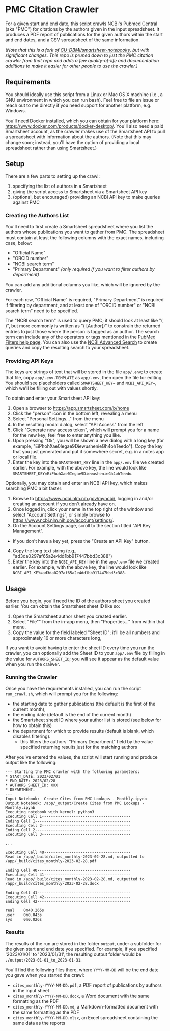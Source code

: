# PMC Citation Crawler

For a given start and end date, this script crawls NCBI's Pubmed Central (aka
"PMC") for citations by the authors given in the input spreadsheet. It produces
a PDF report of publications for the given authors within the start and end
dates, and a CSV spreadsheet of the same information.

*(Note that this is a fork of
[CU-DBMI/smartsheet-notebooks](https://github.com/CU-DBMI/smartsheet-notebooks),
but with significant changes. This repo is pruned down to just the PMC citation
crawler from that repo and adds a few quality-of-life and documentation
additions to make it easier for other people to use the crawler.)*

## Requirements

You should ideally use this script from a Linux or Mac OS X machine (i.e., a GNU
environment in which you can run bash). Feel free to file an issue or reach out
to me directly if you need support for another platform, e.g. Windows.

You'll need Docker installed, which you can obtain for your platform here:
https://www.docker.com/products/docker-desktop/. You'll also need a paid
Smartsheet account, as the crawler makes use of the Smartsheet API to pull a
spreadsheet with information about the authors. (Note that this may change soon;
instead, you'll have the option of providing a local spreadsheet rather than
using Smartsheet.)

## Setup

There are a few parts to setting up the crawl:
1. specifying the list of authors in a Smartsheet
2. giving the script access to Smartsheet via a Smartsheet API key
3. (optional, but encouraged) providing an NCBI API key to make queries against
   PMC

### Creating the Authors List

You'll need to first create a Smartsheet spreadsheet where you list the authors
whose publications you want to gather from PMC. The spreadsheet must contain at
least the following columns with the exact names, including case, below:

- "Official Name"
- "ORCID number"
- "NCBI search term"
- "Primary Department" *(only required if you want to filter authors by
  department)*

You can add any additional columns you like, which will be ignored by the
crawler.

For each row, "Official Name" is required, "Primary Department" is required if
filtering by department, and at least one of "ORCID number" or "NCBI search
term" need to be specified.

The "NCBI search term" is used to query PMC; it should look at least like
"(<Surname> <Given Name>)", but more commonly is written as "(<Surname> <Given
Name> [Author])" to constrain the returned entries to just those where the
person is tagged as an author. The search term can include any of the operators
or tags mentioned in the [PubMed Filters help
page](https://pubmed.ncbi.nlm.nih.gov/help/#help-filters). You can also use the
[NCBI Advanced Search](https://pubmed.ncbi.nlm.nih.gov/advanced/) to create
queries and copy the resulting search to your spreadsheet.

### Providing API Keys

The keys are strings of text that will be stored in the file `app/.env`; to
create that file, copy `app/.env.TEMPLATE` as `app/.env`, then open the file for
editing. You should see placeholders called `SMARTSHEET_KEY=` and
`NCBI_API_KEY=`, which we'll be filling out with values shortly.

To obtain and enter your Smartsheet API key:
1. Open a browser to https://app.smartsheet.com/b/home
2. Click the "person" icon in the bottom left, revealing a menu
3. Select "Personal Settings..." from the menu
4. In the resulting modal dialog, select "API Access" from the left
5. Click "Generate new access token", which will prompt you for a name for the
   new key; feel free to enter anything you like.
6. Upon pressing "Ok", you will be shown a new dialog with a long key (for
example, "EiPhohXae0Iegae9DiewushenieGh4ohTeedo"). Copy the key that you just
generated and put it somewhere secret, e.g. in a notes app or local file.
7. Enter the key into the `SMARTSHEET_KEY` line in the `app/.env` file we
created earlier. For example, with the above key, the line would look like
`SMARTSHEET_KEY=EiPhohXae0Iegae9DiewushenieGh4ohTeedo`.

Optionally, you may obtain and enter an NCBI API key, which makes searching PMC
a bit faster:
1. Browse to https://www.ncbi.nlm.nih.gov/myncbi/, logging in and/or creating an
account if you don't already have on.
2. Once logged in, click your name in the top right of the window and select
"Account Settings", or simply browse to
https://www.ncbi.nlm.nih.gov/account/settings/.
3. On the Account Settings page, scroll to the section titled "API Key
   Management".
  - If you don't have a key yet, press the "Create an API Key" button.
4. Copy the long text string (e.g., "ad3da0297af65a2e4dd1bb917447bbd3c388")
5. Enter the key into the `NCBI_API_KEY` line in the `app/.env` file we created
earlier. For example, with the above key, the line would look like
`NCBI_API_KEY=ad3da0297af65a2e4dd1bb917447bbd3c388`.

## Usage

Before you begin, you'll need the ID of the authors sheet you created earlier.
You can obtain the Smartsheet sheet ID like so:
1. Open the Smartsheet author sheet you created earlier.
2. Select "File"" from the in-app menu, then "Properties..." from within that
   menu.
3. Copy the value for the field labeled "Sheet ID"; it'll be all numbers and
   approximately 16 or more characters long,

If you want to avoid having to enter the sheet ID every time you run the
crawler, you can optionally add the Sheet ID to your `app/.env` file by filling
in the value for `AUTHORS_SHEET_ID`; you will see it appear as the default value
when you run the cralwer.

### Running the Crawler

Once you have the requirements installed, you can run the script `run_crawl.sh`,
which will prompt you for the following:

- the starting date to gather publications (the default is the first of the
  current month),
- the ending date (default is the end of the current month)
- the Smartsheet sheet ID where your author list is stored (see below for how to
  obtain this)
- the department for which to provide results (default is blank, which disables
  filtering).
    - this filters the authors' "Primary Department" field by the value
      specified returning results just for the matching authors

After you've entered the values, the script will start running and produce
output like the following:

```
--- Starting the PMC crawler with the following parameters:
* START_DATE: 2023/02/01
* END_DATE: 2023/02/28
* AUTHORS_SHEET_ID: XXX
* DEPARTMENT: 
---
Input Notebook:  Create Cites from PMC Lookups - Monthly.ipynb
Output Notebook: /app/_output/Create Cites from PMC Lookups - Monthly.ipynb
Executing notebook with kernel: python3
Executing Cell 1---------------------------------------
Ending Cell 1------------------------------------------
Executing Cell 2---------------------------------------
Ending Cell 2------------------------------------------
Executing Cell 3---------------------------------------

...

Executing Cell 40--------------------------------------
Read in /app/_build/cites_monthly-2023-02-28.md, outputted to /app/_build/cites_monthly-2023-02-28.pdf

Ending Cell 40-----------------------------------------
Executing Cell 41--------------------------------------
Read in /app/_build/cites_monthly-2023-02-28.md, outputted to /app/_build/cites_monthly-2023-02-28.docx

Ending Cell 41-----------------------------------------
Executing Cell 42--------------------------------------
Ending Cell 42-----------------------------------------

real    0m40.265s
user    0m0.043s
sys     0m0.026s
```

### Results

The results of the run are stored in the folder `output`, under a subfolder for
the given start and end date you specified. For example, if you specified
'2023/01/01' to '2023/01/31', the resulting output folder would be
`./output/2023-01-01_to_2023-01-31`.

You'll find the following files there, where `YYYY-MM-DD` will be the end date
you gave when you started the crawl:
- `cites_monthly-YYYY-MM-DD.pdf`, a PDF report of publications by authors in the
  input sheet
- `cites_monthly-YYYY-MM-DD.docx`, a Word document with the same formatting as
  the PDF
- `cites_monthly-YYYY-MM-DD.md`, a Markdown-formatted document with the same
  formatting as the PDF
- `cites_monthly-YYYY-MM-DD.xlsx`, an Excel spreadsheet containing the same data
  as the reports
